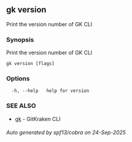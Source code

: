 ## gk version

Print the version number of GK CLI

### Synopsis

Print the version number of GK CLI

```
gk version [flags]
```

### Options

```
  -h, --help   help for version
```

### SEE ALSO

* [gk](gk.md)	 - GitKraken CLI

###### Auto generated by spf13/cobra on 24-Sep-2025
